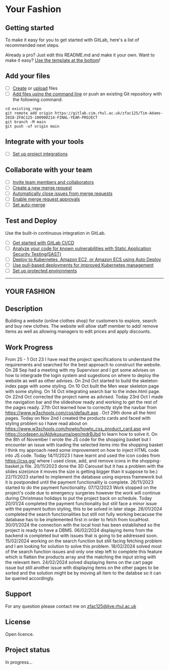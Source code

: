 # Your Fashion 



## Getting started

To make it easy for you to get started with GitLab, here's a list of recommended next steps.

Already a pro? Just edit this README.md and make it your own. Want to make it easy? [Use the template at the bottom](#editing-this-readme)!

## Add your files

- [ ] [Create](https://docs.gitlab.com/ee/user/project/repository/web_editor.html#create-a-file) or [upload](https://docs.gitlab.com/ee/user/project/repository/web_editor.html#upload-a-file) files
- [ ] [Add files using the command line](https://docs.gitlab.com/ee/gitlab-basics/add-file.html#add-a-file-using-the-command-line) or push an existing Git repository with the following command:

```
cd existing_repo
git remote add origin https://gitlab.cim.rhul.ac.uk/zfac125/Tim-Adams-2018-ZFAC125-100900214-FINAL-YEAR-PROJECT
git branch -M main
git push -uf origin main
```

## Integrate with your tools

- [ ] [Set up project integrations](https://gitlab.cim.rhul.ac.uk/zfac125/Tim-Adams-2018-ZFAC125-100900214-FINAL-YEAR-PROJECT/-/settings/integrations)

## Collaborate with your team

- [ ] [Invite team members and collaborators](https://docs.gitlab.com/ee/user/project/members/)
- [ ] [Create a new merge request](https://docs.gitlab.com/ee/user/project/merge_requests/creating_merge_requests.html)
- [ ] [Automatically close issues from merge requests](https://docs.gitlab.com/ee/user/project/issues/managing_issues.html#closing-issues-automatically)
- [ ] [Enable merge request approvals](https://docs.gitlab.com/ee/user/project/merge_requests/approvals/)
- [ ] [Set auto-merge](https://docs.gitlab.com/ee/user/project/merge_requests/merge_when_pipeline_succeeds.html)

## Test and Deploy

Use the built-in continuous integration in GitLab.

- [ ] [Get started with GitLab CI/CD](https://docs.gitlab.com/ee/ci/quick_start/index.html)
- [ ] [Analyze your code for known vulnerabilities with Static Application Security Testing(SAST)](https://docs.gitlab.com/ee/user/application_security/sast/)
- [ ] [Deploy to Kubernetes, Amazon EC2, or Amazon ECS using Auto Deploy](https://docs.gitlab.com/ee/topics/autodevops/requirements.html)
- [ ] [Use pull-based deployments for improved Kubernetes management](https://docs.gitlab.com/ee/user/clusters/agent/)
- [ ] [Set up protected environments](https://docs.gitlab.com/ee/ci/environments/protected_environments.html)

***

## YOUR FASHION


## Description
Building a website (online clothes shop) for customers to explore, search and buy new clothes. The website will allow staff member to add/ remove items as well as allowing managers to edit prices and apply discounts.

## Work Progress 
From 25 - 1 Oct 23 I have read the project specifications to understand the requirements and searched for the best approach to construct the website.
On 28 Sep had a meeting with my Supervisor and I got some advises on how to intergrade the login system and sugestions on where to deploy the website as well as other advises.
On 2nd Oct started to build the skeleton index page with some styling.
On 10 Oct built the Men wear skeleton page with some styling.
On 14 Oct integrating search bar to the index.html page. 
On 22nd Oct corrected the project name as advised.
Today 23rd Oct I made the navigation bar and the slideshow ready and working to get the rest of the pages ready.
27th Oct learned how to correctly style the navbar from https://www.w3schools.com/css/default.asp . 
Oct 29th done all the html pages.
Today on Nov 2nd I created the products cards and faced with styling problem so I have read about on https://www.w3schools.com/howto/howto_css_product_card.asp and https://codepen.io/Aldykusuma/pen/mdrBJbd to learn how to solve it.
On the 8th of November I wrote the JS code for the shopping basket but I encounter an issue with loading the selected items into the shopping basket I think my approach need some improvement on how to inject HTML code into JS code.
Today 14/11/2023 I have learnt and used the icon codes from https://css.gg/ where I used close, add, and remove icons in the shopping-basket.js file.
20/11/2023 done the 3D Carousel but it has a problem with the slides size(once it moves the size is getting bigger than it suppose to be.)
22/11/2023 started to implement the database using express framework but it is postponded until the payment functionality is complete.
26/11/2023 started to do the payment functionality.
07/12/2023 Work stopped on the project's code due to emergency surgeries however the work will continue during Christmass holidays to put the project back on schedule.
Today 20/01/24 completed the payment functionality but still face a minor issue with the payment button styling, this to be solved in later stage.
26/01/2024 completed the search functionalities but still not fully working becacuse the database has to be implemented first in order to fetch from localHost.
30/01/2024 the connection with the local host has been established so the project is ready to have a DBMS. 
06/02/2024 displaying items from the backend is completed but with issues that is going to be addressed soon.
15/02/2024 working on the search function but still facing fetching problem and I am looking for solution to solve this problem.
18/02/2024 solved most of the search function issues and only one step left to complete this feature which is flatten the products array and the matching the input string with the relevant item.
24/02/2024 solved displaying items on the cart page issue but still another issue with displaying items on the other pages to be sorted and the solution might be by moving all item to the databse so it can be queried accordingly.

## Support
For any question please contact me on zfac125@live.rhul.ac.uk 

## License
Open licence.

## Project status
In progress...

